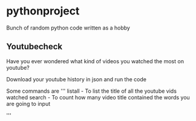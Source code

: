 # pythonproject

Bunch of random python code written as a hobby

## Youtubecheck
Have you ever wondered what kind of videos you watched the most on youtube?

Download your youtube history in json and run the code

Some commands are
'''
listall - To list the title of all the youtube vids watched
search - To count how many video title contained the words you are going to input

'''